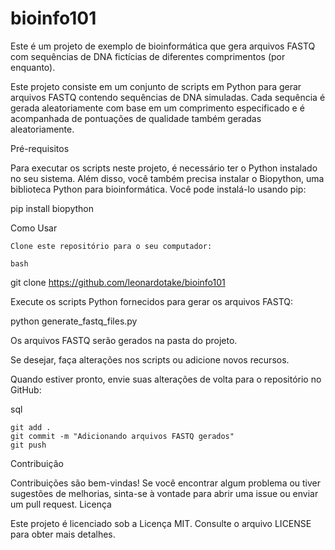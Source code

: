 # bioinfo101
Este é um projeto de exemplo de bioinformática que gera arquivos FASTQ com sequências de DNA fictícias de diferentes comprimentos (por enquanto).

Este projeto consiste em um conjunto de scripts em Python para gerar arquivos FASTQ contendo sequências de DNA simuladas. Cada sequência é gerada aleatoriamente com base em um comprimento especificado e é acompanhada de pontuações de qualidade também geradas aleatoriamente. 

Pré-requisitos

Para executar os scripts neste projeto, é necessário ter o Python instalado no seu sistema. Além disso, você também precisa instalar o Biopython, uma biblioteca Python para bioinformática. Você pode instalá-lo usando pip:

pip install biopython

Como Usar

    Clone este repositório para o seu computador:

    bash

git clone https://github.com/leonardotake/bioinfo101

Execute os scripts Python fornecidos para gerar os arquivos FASTQ:

python generate_fastq_files.py

Os arquivos FASTQ serão gerados na pasta do projeto.

Se desejar, faça alterações nos scripts ou adicione novos recursos.

Quando estiver pronto, envie suas alterações de volta para o repositório no GitHub:

sql

    git add .
    git commit -m "Adicionando arquivos FASTQ gerados"
    git push

Contribuição

Contribuições são bem-vindas! Se você encontrar algum problema ou tiver sugestões de melhorias, sinta-se à vontade para abrir uma issue ou enviar um pull request.
Licença

Este projeto é licenciado sob a Licença MIT. Consulte o arquivo LICENSE para obter mais detalhes.
